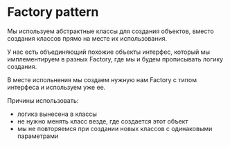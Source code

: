  # Factory pattern

 Мы используем абстрактные классы для создания объектов, вместо создания классов прямо на месте их использования.

У нас есть объединяющий похожие объекты интерфес, который мы имплементируем в разных Factory, где мы и будем прописывать логику создания.

В месте испольнения мы создаем нужную нам Factory с типом интерфеса и используем уже ее. 

Причины использовать:
- логика вынесена в классы
- не нужно менять класс везде, где создается этот объект
- мы не повторяемся при создании новых классов с одинаковыми параметрами